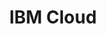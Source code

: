 ---
facebook: https://facebook.com/IBMCloud
logohandle: ibm_cloud
sort: ibmcloud
title: IBM Cloud
twitter: https://x.com/IBMCloud
website: https://www.ibm.com/cloud/
wikipedia: https://en.wikipedia.org/wiki/Bluemix
youtube: https://youtube.com/IBMCloud
---
